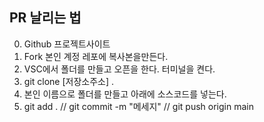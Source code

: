 ## PR 날리는 법
0. Github 프로젝트사이트
1. Fork 본인 계정 레포에 복사본을만든다.
2. VSC에서 폴더를 만들고 오픈을 한다. 터미널을 켠다.
3. git clone [저장소주소] .
4. 본인 이름으로 폴더를 만들고 아래에 소스코드를 넣는다.
6. git add . // git commit -m "메세지" //
git push origin main